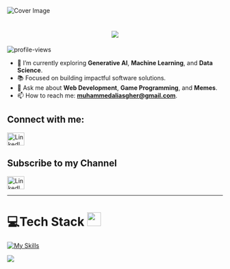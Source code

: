 ![Cover Image](https://user-images.githubusercontent.com/108824074/208310711-205b6b4a-f445-4215-bbc4-0ebfcbde5259.jpg)

<h1 align="center">
  <img src="https://readme-typing-svg.herokuapp.com?font=Righteous&size=35&center=true&vCenter=true&width=500&height=50&duration=4000&lines=Hi+There!+👋;+I'm+Muhammad!;">
</h1>

<p align="left"> 
  <img src="https://komarev.com/ghpvc/?username=MuhammadAliAsgher&label=Profile%20views&color=0e75b6&style=flat" alt="profile-views" /> 
</p>

- 🌱 I’m currently exploring **Generative AI**, **Machine Learning**, and **Data Science**.
- 📚 Focused on building impactful software solutions.
- 💬 Ask me about **Web Development**, **Game Programming**, and **Memes**.
- 📫 How to reach me: **muhammedaliasgher@gmail.com**.

<h2 align="left">Connect with me:</h2>
<p align="left">
<a href="https://www.linkedin.com/in/muhammad-ali-asghar-82b87121b/" target="blank"><img align="center" src="https://raw.githubusercontent.com/rahuldkjain/github-profile-readme-generator/master/src/images/icons/Social/linked-in-alt.svg" alt="LinkedIn Profile" height="30" width="40" /></a>
</p>


<h2 align="left">Subscribe to my Channel</h2>
<p align="left">
<a href="https://www.youtube.com/@M8m8H00d" target="blank"><img align="center" src="https://raw.githubusercontent.com/rahuldkjain/github-profile-readme-generator/master/src/images/icons/Social/youtube.svg" alt="LinkedIn Profile" height="30" width="40" /></a>
</p>

---

# 💻Tech Stack <img src = "https://media2.giphy.com/media/QssGEmpkyEOhBCb7e1/giphy.gif?cid=ecf05e47a0n3gi1bfqntqmob8g9aid1oyj2wr3ds3mg700bl&rid=giphy.gif" width = 32px> 
[![My Skills](https://skillicons.dev/icons?i=java,c,js,ts,py,html,css,react,nextjs,bootstrap,tailwind,laravel,spring,mongo,mysql,git,github,unity,eclipse,idea,vscode,bash,discord&theme=dark)](https://skillicons.dev)

<img src="https://user-images.githubusercontent.com/73097560/115834477-dbab4500-a447-11eb-908a-139a6edaec5c.gif"></a>
